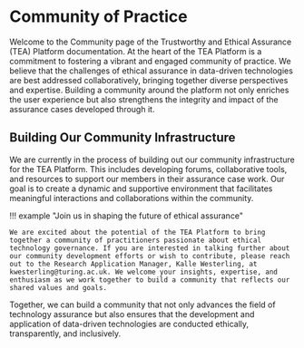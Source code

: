 # Community of Practice

Welcome to the Community page of the Trustworthy and Ethical Assurance (TEA) Platform documentation. At the heart of the TEA Platform is a commitment to fostering a vibrant and engaged community of practice. We believe that the challenges of ethical assurance in data-driven technologies are best addressed collaboratively, bringing together diverse perspectives and expertise. Building a community around the platform not only enriches the user experience but also strengthens the integrity and impact of the assurance cases developed through it.

## Building Our Community Infrastructure

We are currently in the process of building out our community infrastructure for the TEA Platform. This includes developing forums, collaborative tools, and resources to support our members in their assurance case work. Our goal is to create a dynamic and supportive environment that facilitates meaningful interactions and collaborations within the community.

!!! example "Join us in shaping the future of ethical assurance"

    We are excited about the potential of the TEA Platform to bring together a community of practitioners passionate about ethical technology governance. If you are interested in talking further about our community development efforts or wish to contribute, please reach out to the Research Application Manager, Kalle Westerling, at kwesterling@turing.ac.uk. We welcome your insights, expertise, and enthusiasm as we work together to build a community that reflects our shared values and goals.

Together, we can build a community that not only advances the field of technology assurance but also ensures that the development and application of data-driven technologies are conducted ethically, transparently, and inclusively.

<!--
TODO: Enable when we've agreed on the community values

## Our Commitment to Community Values

The TEA Platform is guided by core values that shape our approach to developing a community of practice:

<table>
    <tr>
        <td>
            <span style="color:darkblue; font-weight:700;">👐 Inclusivity</span>: We are committed to <em>making the assurance process accessible</em> to a diverse set of stakeholders, ensuring that technology governance is a collaborative and inclusive endeavor.
        </td>
        <td>
            <span style="color:darkblue; font-weight:700;"> 📖 Transparency</span>: We believe in open communication and clear documentation of assurance cases, <em>enabling stakeholders to understand and trust the ethical foundations</em> of technology projects.
        </td>
    </tr>
    <tr>
        <td>
            <span style="color:darkblue; font-weight:700;">💡 Innovation</span>: We are dedicated to continuously pushing the boundaries of what is possible in ethical assurance, <em>developing creative solutions</em> that address the evolving challenges of data-driven technologies.
        </td>
        <td>
            <span style="color:darkblue; font-weight:700;">🤝 Collaboration</span>: We encourage the sharing of knowledge, resources, and best practices, <em>promoting collaborative advancement</em> in the field of technology assurance by fostering a supportive community infrastructure.
        </td>
    </tr>
    <tr>
        <td>
            <span style="color:darkblue; font-weight:700;">🛡️ Integrity</span>: We are committed to upholding high <em>standards of honesty and accountability in all our endeavours</em>, aiming that the technologies we help assure are developed with societal benefit in mind.
        </td>
        <td>
        </td>
    </tr>
</table>
-->
